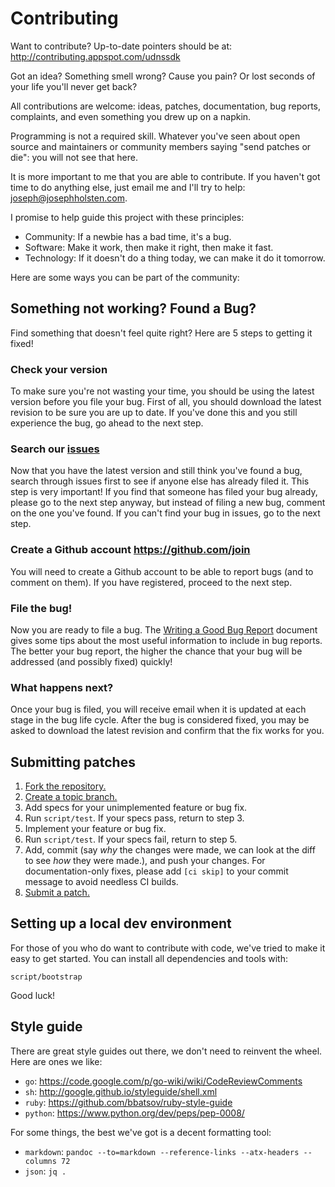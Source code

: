 # Contributing

Want to contribute? Up-to-date pointers should be at:
<http://contributing.appspot.com/udnssdk>

Got an idea? Something smell wrong? Cause you pain? Or lost seconds of
your life you'll never get back?

All contributions are welcome: ideas, patches, documentation, bug
reports, complaints, and even something you drew up on a napkin.

Programming is not a required skill. Whatever you've seen about open
source and maintainers or community members saying "send patches or die":
you will not see that here.

It is more important to me that you are able to contribute. If you
haven't got time to do anything else, just email me and I'll try to
help: <joseph@josephholsten.com>.

I promise to help guide this project with these principles:

-   Community: If a newbie has a bad time, it's a bug.
-   Software: Make it work, then make it right, then make it fast.
-   Technology: If it doesn't do a thing today, we can make it do
    it tomorrow.

Here are some ways you can be part of the community:

## Something not working? Found a Bug?

Find something that doesn't feel quite right? Here are 5 steps to
getting it fixed!

### Check your version

To make sure you're not wasting your time, you should be using the
latest version before you file your bug. First of all, you should
download the latest revision to be sure you are up to date. If you've
done this and you still experience the bug, go ahead to the next step.

### Search our [issues]

Now that you have the latest version and still think you've found a bug,
search through issues first to see if anyone else has already filed it.
This step is very important! If you find that someone has filed your bug
already, please go to the next step anyway, but instead of filing a new
bug, comment on the one you've found. If you can't find your bug in
issues, go to the next step.

### Create a Github account https://github.com/join

You will need to create a Github account to be able to report bugs (and
to comment on them). If you have registered, proceed to the next step.

### File the bug!

Now you are ready to file a bug. The [Writing a Good Bug Report]
document gives some tips about the most useful information to include in
bug reports. The better your bug report, the higher the chance that your
bug will be addressed (and possibly fixed) quickly!

### What happens next?

Once your bug is filed, you will receive email when it is updated at
each stage in the bug life cycle. After the bug is considered fixed, you
may be asked to download the latest revision and confirm that the fix
works for you.

## Submitting patches

1.  [Fork the repository.]
2.  [Create a topic branch.]
3.  Add specs for your unimplemented feature or bug fix.
4.  Run `script/test`. If your specs pass, return to step 3.
5.  Implement your feature or bug fix.
6.  Run `script/test`. If your specs fail, return to step 5.
7.  Add, commit (say *why* the changes were made, we can look at the
    diff to see *how* they were made.), and push your changes. For
    documentation-only fixes, please add `[ci skip]` to your commit
    message to avoid needless CI builds.
8.  [Submit a patch.]

## Setting up a local dev environment

For those of you who do want to contribute with code, we've tried to
make it easy to get started. You can install all dependencies and tools
with:

    script/bootstrap

Good luck!

## Style guide

There are great style guides out there, we don't need to reinvent the
wheel. Here are ones we like:

-   `go`: https://code.google.com/p/go-wiki/wiki/CodeReviewComments
-   `sh`: http://google.github.io/styleguide/shell.xml
-   `ruby`: https://github.com/bbatsov/ruby-style-guide
-   `python`: https://www.python.org/dev/peps/pep-0008/

For some things, the best we've got is a decent formatting tool:

-   `markdown`: `pandoc --to=markdown --reference-links --atx-headers --columns 72`
-   `json`: `jq .`

  [issues]: https://github.com/Ensighten/udnssdk/issues
  [Writing a Good Bug Report]: http://www.webkit.org/quality/bugwriting.html
  [Fork the repository.]: https://help.github.com/articles/fork-a-repo
  [Create a topic branch.]: http://learn.github.com/p/branching.html
  [Submit a patch.]: https://help.github.com/articles/using-pull-requests
